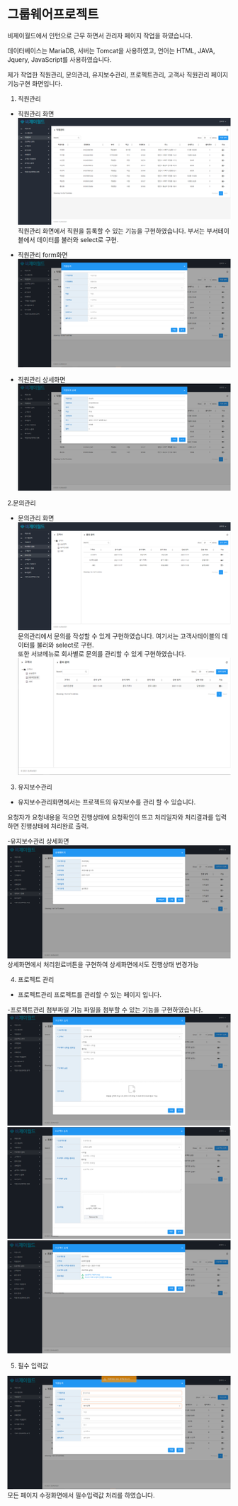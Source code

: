 # 그룹웨어프로젝트
비제이월드에서 인턴으로 근무 하면서 관리자 페이지 작업을 하였습니다.

데이터베이스는 MariaDB, 서버는 Tomcat을 사용하였고, 언어는 HTML, JAVA, Jquery, JavaScript를 사용하였습니다.

제가 작업한 직원관리, 문의관리, 유지보수관리, 프로젝트관리, 고객사 직원관리 페이지 기능구현 화면입니다.
1. 직원관리
- 직원관리 화면
<img src="image/직원관리.png"></img>
직원관리 화면에서 직원을 등록할 수 있는 기능을 구현하였습니다. 부서는 부서테이블에서 데이터를 불러와 select로 구현.
- 직원관리 form화면
<img src="image/직원관리_form.png"></img>

- 직원관리 상세화면
<img src="image/직원관리_상세.png"></img>

2.문의관리
- 문의관리 화면
<img src="image/서브메뉴.png"></img>
문의관리에서 문의를 작성할 수 있게 구현하였습니다. 여기서는 고객사테이블의 데이터를 불러와 select로 구현.<br>
또한 서브메뉴로 회사별로 문의를 관리할 수 있게 구현하였습니다.
<img src="image/메뉴트리2.png"></img>

3. 유지보수관리
- 유지보수관리화면에서는 프로젝트의 유지보수를 관리 할 수 있습니다.

요청자가 요청내용을 적으면 진행상태에 요청확인이 뜨고 처리일자와 처리결과를 입력하면 진행상태에 처리완료 출력.

-유지보수관리 상세화면
<img src="image/유지보수_수정.png"></img>
상세화면에서 처리완료버튼을 구현하여 상세화면에서도 진행상태 변경가능

4. 프로젝트 관리
- 프로젝트관리
프로젝트를 관리할 수 있는 페이지 입니다.

-프로젝트관리 첨부파일 기능
파일을 첨부할 수 있는 기능을 구현하였습니다.
<img src="image/파일첨부1.png"></img>
<img src="image/파일첨부2.png"></img>
<img src="image/상세_첨부파일.png"></img>

5. 필수 입력값

<img src="image/필수 입력값.png"></img>
모든 페이지 수정화면에서 필수입력값 처리를 하였습니다.

 
